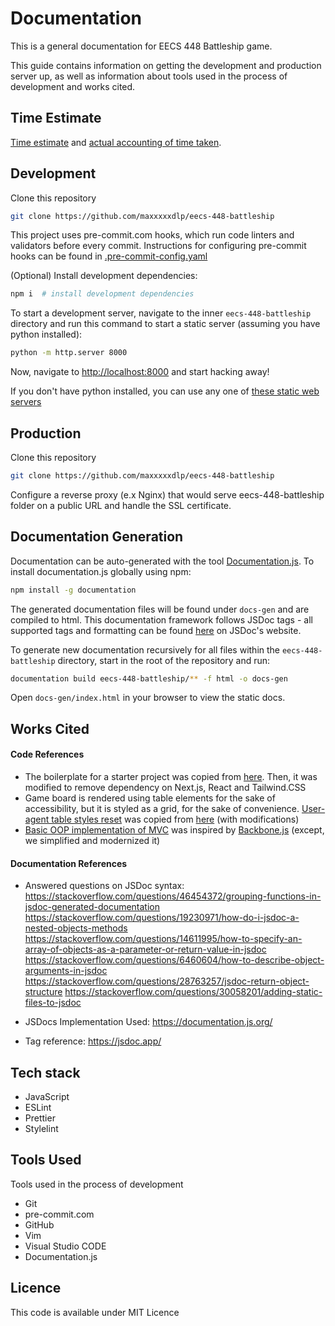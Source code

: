 # Documentation

This is a general documentation for EECS 448 Battleship game.

This guide contains information on getting the development and production server
up, as well as information about tools used in the process of development and
works cited.

## Time Estimate

[Time estimate](time-estimate.md) and [actual accounting of time taken](time-accounting.md).

## Development

Clone this repository

```zsh
git clone https://github.com/maxxxxxdlp/eecs-448-battleship
```

This project uses pre-commit.com hooks, which run code linters and validators
before every commit. Instructions for configuring pre-commit hooks can be found
in [.pre-commit-config.yaml](../.pre-commit-config.yaml)

(Optional) Install development dependencies:

```zsh
npm i  # install development dependencies
```

To start a development server, navigate to the inner `eecs-448-battleship`
directory and run this command to start a static server (assuming you have
python installed):

```zsh
python -m http.server 8000
```

Now, navigate to [http://localhost:8000](http://localhost:8000) and start
hacking away!

If you don't have python installed, you can use any one of
[these static web servers](https://gist.github.com/willurd/5720255)

## Production

Clone this repository

```zsh
git clone https://github.com/maxxxxxdlp/eecs-448-battleship
```

Configure a reverse proxy (e.x Nginx) that would serve eecs-448-battleship
folder on a public URL and handle the SSL certificate.

## Documentation Generation

Documentation can be auto-generated with the tool [Documentation.js](https://documentation.js.org/). To
install documentation.js globally using npm:

```zsh
npm install -g documentation
```

The generated documentation files will be found under `docs-gen` and are
compiled to html. This documentation framework follows JSDoc tags - all
supported tags and formatting can be found [here](https://jsdoc.app/) on JSDoc's
website.

To generate new documentation recursively for all files within the
`eecs-448-battleship` directory, start in the root of the repository and run:

```zsh
documentation build eecs-448-battleship/** -f html -o docs-gen
```

Open `docs-gen/index.html` in your browser to view the static docs.

## Works Cited

#### Code References
- The boilerplate for a starter project was copied from
  [here](https://github.com/maxxxxxdlp/max.patii.uk). Then, it was modified to
  remove dependency on Next.js, React and Tailwind.CSS
- Game board is rendered using table elements for the sake of accessibility, but
  it is styled as a grid, for the sake of convenience.
  [User-agent table styles reset](https://github.com/maxxxxxdlp/eecs-448-battleship/blob/main/eecs-448-battleship/components/Board/styles.css#L12)
  was copied from [here](https://stackoverflow.com/a/27851231/8584605) (with
  modifications)
- [Basic OOP implementation of MVC](https://github.com/maxxxxxdlp/eecs-448-battleship/blob/1c3ab08b1ac0621307e7af35c2ad064e9491836a/eecs-448-battleship/lib/js/view.js#L11)
  was inspired by [Backbone.js](https://backbonejs.org/) (except, we simplified
  and modernized it)
#### Documentation References
- Answered questions on JSDoc syntax:
https://stackoverflow.com/questions/46454372/grouping-functions-in-jsdoc-generated-documentation
https://stackoverflow.com/questions/19230971/how-do-i-jsdoc-a-nested-objects-methods
https://stackoverflow.com/questions/14611995/how-to-specify-an-array-of-objects-as-a-parameter-or-return-value-in-jsdoc
https://stackoverflow.com/questions/6460604/how-to-describe-object-arguments-in-jsdoc
https://stackoverflow.com/questions/28763257/jsdoc-return-object-structure
https://stackoverflow.com/questions/30058201/adding-static-files-to-jsdoc

- JSDocs Implementation Used:
https://documentation.js.org/

- Tag reference:
https://jsdoc.app/

## Tech stack

- JavaScript
- ESLint
- Prettier
- Stylelint

## Tools Used

Tools used in the process of development

- Git
- pre-commit.com
- GitHub
- Vim
- Visual Studio CODE
- Documentation.js

## Licence

This code is available under MIT Licence
